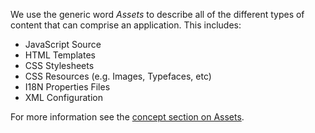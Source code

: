 We use the generic word _Assets_ to describe all of the different types of content that can comprise an application. This includes:

* JavaScript Source
* HTML Templates
* CSS Stylesheets
* CSS Resources (e.g. Images, Typefaces, etc)
* I18N Properties Files
* XML Configuration

For more information see the [concept section on Assets](/docs/concepts/assets/).
